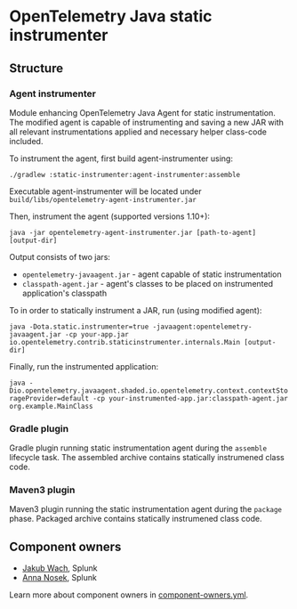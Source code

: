 # OpenTelemetry Java static instrumenter

## Structure

### Agent instrumenter

Module enhancing OpenTelemetry Java Agent for static instrumentation. The modified agent is capable of instrumenting and saving a new JAR with all relevant instrumentations applied and necessary helper class-code included.

To instrument the agent, first build agent-instrumenter using:

`./gradlew :static-instrumenter:agent-instrumenter:assemble`

Executable agent-instrumenter will be located under `build/libs/opentelemetry-agent-instrumenter.jar`

Then, instrument the agent (supported versions 1.10+):

`java -jar opentelemetry-agent-instrumenter.jar [path-to-agent] [output-dir]`

Output consists of two jars:

* `opentelemetry-javaagent.jar` - agent capable of static instrumentation
* `classpath-agent.jar` - agent's classes to be placed on instrumented application's classpath

To in order to statically instrument a JAR, run (using modified agent):

`java -Dota.static.instrumenter=true -javaagent:opentelemetry-javaagent.jar -cp your-app.jar io.opentelemetry.contrib.staticinstrumenter.internals.Main [output-dir]`

Finally, run the instrumented application:

`java -Dio.opentelemetry.javaagent.shaded.io.opentelemetry.context.contextStorageProvider=default -cp your-instrumented-app.jar:classpath-agent.jar org.example.MainClass`

### Gradle plugin

Gradle plugin running static instrumentation agent during the `assemble` lifecycle task. The assembled archive contains statically instrumened class code.

### Maven3 plugin

Maven3 plugin running the static instrumentation agent during the `package` phase. Packaged archive contains statically instrumened class code.

## Component owners

- [Jakub Wach](https://github.com/kubawach), Splunk
- [Anna Nosek](https://github.com/Enkelian), Splunk

Learn more about component owners in [component-owners.yml](../.github/workflows/component-owners.yml).

